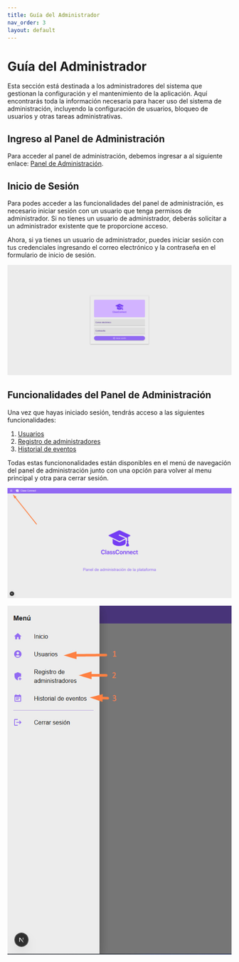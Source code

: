 ```yaml
---
title: Guía del Administrador
nav_order: 3
layout: default
---
```


# Guía del Administrador

Esta sección está destinada a los administradores del sistema que gestionan la configuración y el mantenimiento de la aplicación. Aquí encontrarás toda la información necesaria para hacer uso del sistema de administración, incluyendo la configuración de usuarios, bloqueo de usuarios y otras tareas administrativas.

## Ingreso al Panel de Administración

Para acceder al panel de administración, debemos ingresar a al siguiente enlace: [Panel de Administración](https://cc-webadmin.vercel.app/).

## Inicio de Sesión

Para podes acceder a las funcionalidades del panel de administración, es necesario iniciar sesión con un usuario que tenga permisos de administrador. Si no tienes un usuario de administrador, deberás solicitar a un administrador existente que te proporcione acceso.

Ahora, si ya tienes un usuario de administrador, puedes iniciar sesión con tus credenciales ingresando el correo electrónico y la contraseña en el formulario de inicio de sesión.

![Pantalla de Inicio de Sesión del Administrador](../assets/admin/login.jpeg)

## Funcionalidades del Panel de Administración

Una vez que hayas iniciado sesión, tendrás acceso a las siguientes funcionalidades:

1. [Usuarios](users)
2. [Registro de administradores](register_admins)
3. [Historial de eventos](events)

Todas estas funciononalidades están disponibles en el menú de navegación del panel de administración junto con una opción para volver al menu principal y otra para cerrar sesión.

![Pantalla principal del Panel de Administración](../assets/admin/home.jpeg)

![Menú de Navegación del Panel de Administración](../assets/admin/menu.jpeg)

